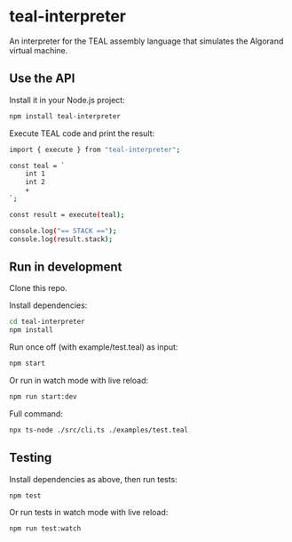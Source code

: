 # teal-interpreter

An interpreter for the TEAL assembly language that simulates the Algorand virtual machine.

## Use the API

Install it in your Node.js project:

```bash
npm install teal-interpreter
```

Execute TEAL code and print the result:

```bash
import { execute } from "teal-interpreter";

const teal = `
    int 1
    int 2
    +
`;

const result = execute(teal);

console.log("== STACK ==");
console.log(result.stack);
```

## Run in development

Clone this repo.

Install dependencies:

```bash
cd teal-interpreter
npm install
```

Run once off (with example/test.teal) as input:

```bash
npm start
```

Or run in watch mode with live reload:

```bash
npm run start:dev
```

Full command:

```bash
npx ts-node ./src/cli.ts ./examples/test.teal
```

## Testing

Install dependencies as above, then run tests:

```bash
npm test
```

Or run tests in watch mode with live reload:

```bash
npm run test:watch
```
